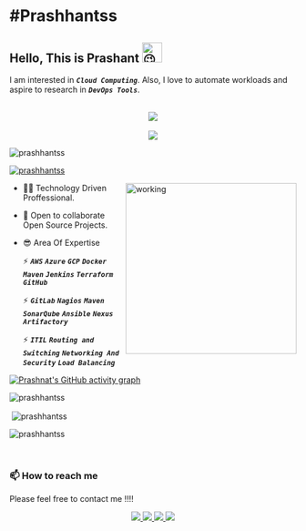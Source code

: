 # #Prashhantss

## Hello, This is Prashant <img src="https://fonts.gstatic.com/s/e/notoemoji/latest/1f609/512.gif" alt="😉" width="35" height="35">

I am interested in ***`Cloud Computing`***. Also, I love to automate workloads and aspire to research in ***`DevOps Tools`***.

<p align="center">
  <br><img src="https://skillicons.dev/icons?i=aws,gcp,azure,jenkins,docker,kubernetes,linux,mongodb,postgres"/></br>
  <br><img src="https://skillicons.dev/icons?i=git,ansible,github,githubactions,gitlab,gradle,nginx,visualstudio,html"/></br>
</p>
<p align="left"> <img src="https://komarev.com/ghpvc/?username=prashhantss&label=Profile%20views&color=0e75b6&style=flat" alt="prashhantss" /> </p>

<p align="left"> <a href="https://twitter.com/prashhantss" target="blank"><img src="https://img.shields.io/twitter/follow/prashhantss?logo=twitter&style=for-the-badge" alt="prashhantss" /></a> </p>
<img align="right" alt="working" width="300" src="https://cdn.dribbble.com/users/1162077/screenshots/3848914/programmer.gif">

* 👩‍💻  Technology Driven Proffessional.
* 🤝  Open to collaborate Open Source Projects.
* 😎  Area Of Expertise

    ⚡ ***`AWS`*** ***`Azure`*** ***`GCP`*** ***`Docker`*** ***`Maven`*** ***`Jenkins`*** ***`Terraform`*** ***`GitHub`***

    ⚡ ***`GitLab`*** ***`Nagios`*** ***`Maven`*** ***`SonarQube`*** ***`Ansible`*** ***`Nexus Artifactory`***
    
    ⚡ ***`ITIL`*** ***`Routing and Switching`*** ***`Networking And Security`*** ***`Load Balancing`***


[![Prashnat's GitHub activity graph](https://activity-graph.herokuapp.com/graph?username=prashhantss&&theme=xcode)](https://github.com/prashhantss)

<p><img align="center" src="https://github-readme-stats.vercel.app/api/top-langs?username=prashhantss&show_icons=true&locale=en&layout=compact&theme=tokyonight" alt="prashhantss" /></p>
<p>&nbsp;<img align="center" src="https://github-readme-stats.vercel.app/api?username=prashhantss&show_icons=true&locale=en&theme=tokyonight" alt="prashhantss" /></p>
<p><img align="center" src="https://github-readme-streak-stats.herokuapp.com/?user=prashhantss&&theme=tokyonight" alt="prashhantss" /></p>


<br />

### 📫 How to reach me

Please feel free to contact me !!!!
<p align="center">
  <a href="https://twitter.com/prashhantss">
    <img src="https://skillicons.dev/icons?i=twitter"/>
  </a>
  <a href="https://www.linkedin.com/in/prashant-patil-563a33166/">
    <img src="https://skillicons.dev/icons?i=linkedin"/>
  </a>
  <a href="mailto:prashhantss@gmail.com">
    <img src="https://img.icons8.com/fluency/48/000000/mail.png"/>
  </a>
  <a href="https://www.instagram.com/prashhantss">
   <img src="https://skillicons.dev/icons?i=instagram" />
  </a>
</p>
